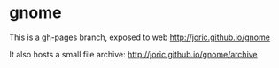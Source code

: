 # gnome

This is a gh-pages branch, exposed to web http://joric.github.io/gnome

It also hosts a small file archive: http://joric.github.io/gnome/archive

